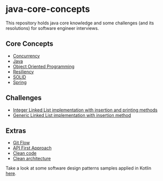# java-core-concepts

This repository holds java core knowledge and some challenges (and its resolutions) for software engineer interviews.


## Core Concepts

- [Concurrency](concurrency.md)
- [Java](java.md)
- [Object Oriented Programming](oop.md)
- [Resiliency](resiliency.md)
- [SOLID](solid.md)
- [Spring](spring.md)


## Challenges

- [Integer Linked List implementation with insertion and printing methods](challenges/LinkedList.java)
- [Generic Linked List implementation with insertion method](challenges/GenericLinkedList.java)


## Extras

- [Git Flow](https://www.atlassian.com/git/tutorials/comparing-workflows/gitflow-workflow)
- [API First Approach](https://swagger.io/resources/articles/adopting-an-api-first-approach/#:~:text=An%20API%2Dfirst%20approach%20means,be%20consumed%20by%20client%20applications.)
- [Clean code](https://medium.com/swlh/the-must-know-clean-code-principles-1371a14a2e75)
- [Clean architecture](https://betterprogramming.pub/the-clean-architecture-beginners-guide-e4b7058c1165)


Take a look at some software design patterns samples applied in Kotlin [here](https://github.com/tipagotto/software-design-patterns).
